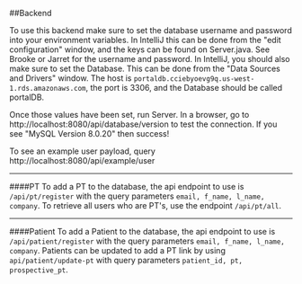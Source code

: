 ##Backend

To use this backend make sure to set the database username and password into your environment variables. In IntelliJ this can be done from the "edit configuration" window, and the keys can be found on Server.java. See Brooke or Jarret for the username and password. In IntelliJ, you should also make sure to set the Database. This can be done from the "Data Sources and Drivers" window. The host is `portaldb.cciebyoevg9q.us-west-1.rds.amazonaws.com`, the port is 3306, and the Database should be called portalDB.

Once those values have been set, run Server. In a browser, go to http://localhost:8080/api/database/version to test the connection. If you see "MySQL Version 8.0.20" then success!

To see an example user payload, query http://localhost:8080/api/example/user

---
####PT
To add a PT to the database, the api endpoint to use is `/api/pt/register` with the query parameters `email, f_name, l_name, company`.
To retrieve all users who are PT's, use the endpoint `/api/pt/all`.

---
####Patient
To add a Patient to the database, the api endpoint to use is `/api/patient/register` with the query parameters `email, f_name, l_name, company`. Patients can be updated to add a PT link by using `api/patient/update-pt` with query parameters `patient_id, pt, prospective_pt`.